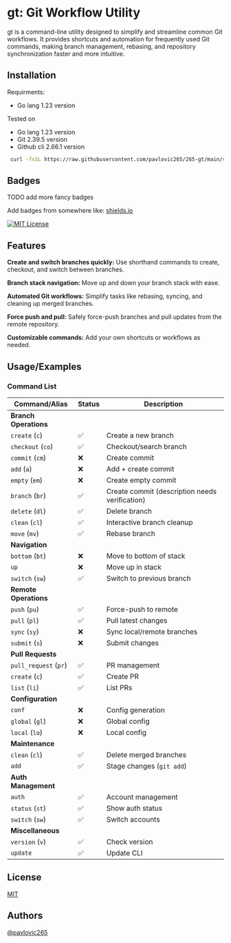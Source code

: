 
# gt: Git Workflow Utility
gt is a command-line utility designed to simplify and streamline common Git workflows. It provides shortcuts and automation for frequently used Git commands, making branch management, rebasing, and repository synchronization faster and more intuitive.

## Installation

Requirments:
- Go lang 1.23 version

Tested on
- Go lang 1.23 version
- Git 2.39.5  version
- Github cli 2.66.1 version

```bash
 curl -fsSL https://raw.githubusercontent.com/pavlovic265/265-gt/main/scripts/install.sh | bash
```
    

## Badges

TODO add more fancy badges

Add badges from somewhere like: [shields.io](https://shields.io/)

[![MIT License](https://img.shields.io/badge/License-MIT-green.svg)](https://github.com/pavlovic265/265-gt/blob/main/LICENSE)


## Features
**Create and switch branches quickly:** Use shorthand commands to create, checkout, and switch between branches.

**Branch stack navigation:** Move up and down your branch stack with ease.

**Automated Git workflows:** Simplify tasks like rebasing, syncing, and cleaning up merged branches.

**Force push and pull:** Safely force-push branches and pull updates from the remote repository.

**Customizable commands:** Add your own shortcuts or workflows as needed.

## Usage/Examples

### Command List



| Command/Alias               | Status | Description                                  |
|-----------------------------|--------|----------------------------------------------|
| **Branch Operations**       |        |                                              |
| `create` (`c`)              | ✅     | Create a new branch                          |
| `checkout` (`co`)           | ✅     | Checkout/search branch                       |
| `commit` (`cm`)             | ❌     | Create commit                                |
|   `add` (`a`)               | ❌     | Add + create commit                          |
|   `empty` (`em`)            | ❌     | Create empty commit                          |
| `branch` (`br`)             | ✅     | Create commit (description needs verification)|
|   `delete` (`dl`)           | ✅     | Delete branch                                |
|   `clean` (`cl`)            | ✅     | Interactive branch cleanup                  |
| `move` (`mv`)               | ✅     | Rebase branch                                |
| **Navigation**              |        |                                              |
| `bottom` (`bt`)             | ❌     | Move to bottom of stack                     |
| `up`                        | ❌     | Move up in stack                            |
| `switch` (`sw`)             | ✅     | Switch to previous branch                   |
| **Remote Operations**       |        |                                              |
| `push` (`pu`)               | ✅     | Force-push to remote                        |
| `pull` (`pl`)               | ✅     | Pull latest changes                         |
| `sync` (`sy`)               | ❌     | Sync local/remote branches                  |
| `submit` (`s`)              | ❌     | Submit changes                              |
| **Pull Requests**           |        |                                              |
| `pull_request` (`pr`)       | ✅     | PR management                               |
|   `create` (`c`)            | ✅     | Create PR                                   |
|   `list` (`li`)             | ✅     | List PRs                                    |
| **Configuration**           |        |                                              |
| `conf`                      | ❌     | Config generation                           |
|   `global` (`gl`)           | ❌     | Global config                               |
|   `local` (`lo`)            | ❌     | Local config                                |
| **Maintenance**             |        |                                              |
| `clean` (`cl`)              | ✅     | Delete merged branches                      |
| `add`                       | ✅     | Stage changes (`git add`)                   |
| **Auth Management**         |        |                                              |
| `auth`                      | ✅     | Account management                          |
|   `status` (`st`)           | ✅     | Show auth status                            |
|   `switch` (`sw`)           | ✅     | Switch accounts                             |
| **Miscellaneous**           |        |                                              |
| `version` (`v`)             | ✅     | Check version                               |
| `update`                    | ✅     | Update CLI                                  |

## License

[MIT](https://github.com/pavlovic265/265-gt/blob/main/LICENSE)


## Authors

[@pavlovic265](https://github.com/pavlovic265)

